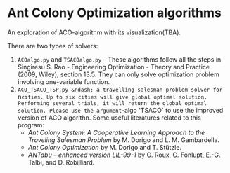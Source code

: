 # Ant Colony Optimization algorithms

An exploration of ACO-algorithm with its visualization(TBA). 

There are two types of solvers:

1. `ACOalgo.py` and `TSACOalgo.py` &ndash; These algorithms follow all the steps in 
Singiresu S. Rao - Engineering Optimization - Theory and Practice (2009, Wiley), section 13.5. They can only solve optimization problem involving one-variable function.
2. `ACO_TSACO_TSP.py &ndash; a travelling salesman problem solver for `n` cities. Up to six cities will give global optimal solution. Performing several trials, it will return the global optimal solution. Please use the argument `-algo 'TSACO` to use the improved version of ACO algorithn. Some useful literatures related to this program:
   - *Ant Colony System: A Cooperative Learning Approach to the Traveling Salesman Problem* by M. Dorigo and L. M. Gambardella.
   - *Ant Colony Optimization* by M. Dorigo and T. Stützle.
   - *ANTabu &ndash; enhanced version LIL-99-1* by O. Roux, C. Fonlupt, E.-G. Talbi, and D. Robilliard.
